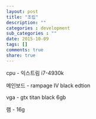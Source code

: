 ```yaml
---
layout: post
title: "조립"
description: ""
categories : development
sub_categories : ""
date: 2015-10-09
tags: []
comments: true
share: true
---
```


cpu - 익스트림 i7-4930k

메인보드 - rampage IV black edtion

vga - gtx titan black 6gb

램 - 16g

